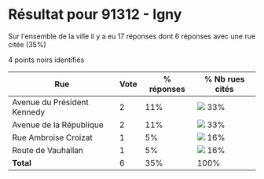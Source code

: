 # Résultat pour 91312 - Igny

Sur l'ensemble de la ville il y a eu 17 réponses dont 6 réponses avec une rue citée (35%)

4 points noirs identifiés

| Rue | Vote | % réponses | % Nb rues cités|
|-----|------|------------|----------------|
| Avenue du Président Kennedy | 2 | 11% | <img src="../../img/bar_33.gif" />&nbsp;33%|
| Avenue de la République | 2 | 11% | <img src="../../img/bar_33.gif" />&nbsp;33%|
| Rue Ambroise Croizat | 1 | 5% | <img src="../../img/bar_16.gif" />&nbsp;16%|
| Route de Vauhallan | 1 | 5% | <img src="../../img/bar_16.gif" />&nbsp;16%|
| **Total** | 6 | 35% | 100%|
